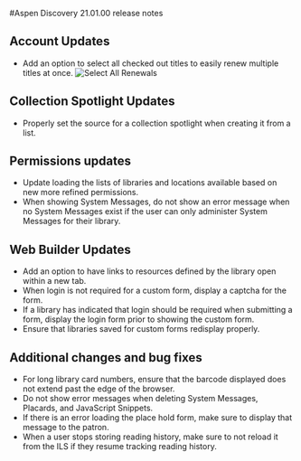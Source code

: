 #Aspen Discovery 21.01.00 release notes
## Account Updates
- Add an option to select all checked out titles to easily renew multiple titles at once. 
  ![Select All Renewals](/release_notes/images/21_01_00_select_all_renewals.png)

## Collection Spotlight Updates
- Properly set the source for a collection spotlight when creating it from a list.  

## Permissions updates
- Update loading the lists of libraries and locations available based on new more refined permissions. 
- When showing System Messages, do not show an error message when no System Messages exist if the user can only administer System Messages for their library. 

## Web Builder Updates 
- Add an option to have links to resources defined by the library open within a new tab. 
- When login is not required for a custom form, display a captcha for the form. 
- If a library has indicated that login should be required when submitting a form, display the login form prior to showing the custom form. 
- Ensure that libraries saved for custom forms redisplay properly.

## Additional changes and bug fixes
- For long library card numbers, ensure that the barcode displayed does not extend past the edge of the browser. 
- Do not show error messages when deleting System Messages, Placards, and JavaScript Snippets.
- If there is an error loading the place hold form, make sure to display that message to the patron.
- When a user stops storing reading history, make sure to not reload it from the ILS if they resume tracking reading history. 